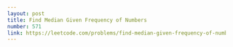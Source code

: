 ```yaml
---
layout: post
title: Find Median Given Frequency of Numbers
number: 571
link: https://leetcode.com/problems/find-median-given-frequency-of-numbers
---
```

